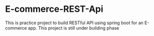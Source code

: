 # E-commerce-REST-Api

This is practice project to build RESTful API using spring boot for an E-commerce app.
This project is still under building phase
